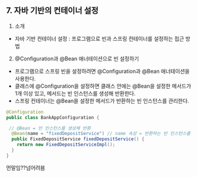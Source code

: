 ## 7. 자바 기반의 컨테이너 설정

1. 소개
- 자바 기반 컨테이너 설정 : 프로그램으로 빈과 스프링 컨테이너를 설정하는 접근 방법

2. @Configuration과 @Bean 애너테이션으로 빈 설정하기
- 프로그램으로 스프링 빈을 설정하려면 @Configuration과 @Bean 애너테이션을 사용한다.
- 클래스에 @Configuration을 설정하면 클래스 안에는 @Bean을 설정한 메서드가 1개 이상 있고, 메서드는 빈 인스턴스를 생성해 반환한다.
- 스프링 컨테이너는 @Bean을 설정한 메서드가 반환하는 빈 인스턴스를 관리한다.

```java
@Configuration
public class BankAppConfiguration {

 // @Bean = 빈 인스턴스를 생성해 반환  
  @Bean(name = "fixedDepositService") // name 속성 = 반환하는 빈 인스턴스를 스프링 컨테이너에 등록할 때 사용하는 빈 이름
  public FixedDepositService fixedDepositService() {
    return new FixedDepositServiceImpl();
  }
}

```

먼말임??넘어려븜
